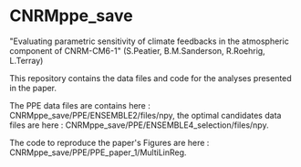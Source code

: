 # CNRMppe_save
"Evaluating parametric sensitivity of climate feedbacks in the atmospheric component of CNRM-CM6-1" (S.Peatier, B.M.Sanderson, R.Roehrig, L.Terray) 

This repository contains the data files and code for the analyses presented in the paper. 

The PPE data files are contains here : CNRMppe_save/PPE/ENSEMBLE2/files/npy, the optimal candidates data files are here : CNRMppe_save/PPE/ENSEMBLE4_selection/files/npy.

The code to reproduce the paper's Figures are here : CNRMppe_save/PPE/PPE_paper_1/MultiLinReg.
